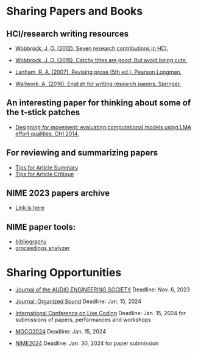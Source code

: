 
# Sharing Papers and Books

## HCI/research writing resources
* [Wobbrock, J. O. (2012). Seven research contributions in HCI.](http://faculty.washington.edu/wobbrock/pubs/Wobbrock-2012.pdf)

* [Wobbrock, J. O. (2015). Catchy titles are good: But avoid being cute.](http://gangw.cs.illinois.edu/Wobbrock-2015.pdf)

* [Lanham, R. A. (2007). Revising prose (5th ed.). Pearson Longman.](https://mcgill.on.worldcat.org/oclc/65644684)

* [Wallwork, A. (2016). English for writing research papers. Springer.](https://github.com/IDMIL/info-paper-archive/blob/main/files/Wallwork2011_Book_EnglishForWritingResearchPaper.pdf)

## An interesting paper for thinking about some of the t-stick patches
* [Designing for movement: evaluating computational models using LMA effort qualities. CHI 2014.](https://dl.acm.org/doi/abs/10.1145/2556288.2557251)

## For reviewing and summarizing papers

* [Tips for Article Summary](https://github.com/IDMIL/info-paper-archive/blob/main/files/WCOM661-article%20summary.pdf)
* [Tips for Article Critique](https://github.com/IDMIL/info-paper-archive/blob/main/files/WCOM661-article%20critique.pdf)


## NIME 2023 papers archive
* [Link is here](https://www.dropbox.com/s/0r2frxug37ipict/nime2023_papers.zip?file_subpath=%2Fpdfs)

## NIME paper tools:
* [bibliography](https://github.com/NIME-conference/NIME-bibliography)
* [proceedings analyzer](https://github.com/jacksongoode/NIME-proceedings-analyzer) 

# Sharing Opportunities

* [Journal of the
AUDIO ENGINEERING SOCIETY](https://www.aes.org/journal/online/JAES_V71/6/JAES_V71_6_PG403.pdf)
Deadline: Nov. 6, 2023

* [Journal: Organized Sound](https://www.cambridge.org/core/journals/organised-sound/announcements/call-for-papers/call-more-than-human-more-than-music)
Deadline: Jan. 15, 2024

* [International Conference on Live Coding](https://iclc.toplap.org/2024/index.html)
Deadline: Jan. 15, 2024 for submissions of papers, performances and workshops

* [MOCO2024](https://www.movementcomputing.org/moco24-call-for-papers/)
Deadline: Jan. 15, 2024

* [NIME2024](https://www.nime2024.org/)
Deadline: Jan. 30, 2024 for paper submission

